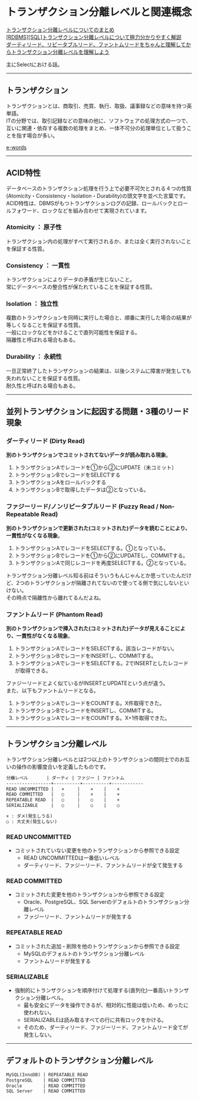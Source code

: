 # トランザクション分離レベルと関連概念

[トランザクション分離レベルについてのまとめ](https://qiita.com/song_ss/items/38e514b05e9dabae3bdb)  
[[RDBMS][SQL]トランザクション分離レベルについて極力分かりやすく解説](https://qiita.com/PruneMazui/items/4135fcf7621869726b4b)  
[ダーティリード、リピータブルリード、ファントムリードをちゃんと理解してからトランザクション分離レベルを理解しよう](https://qiita.com/momotaro98/items/ad859ec2934ee98540fb)  

主にSelectにおける話。  

---

## トランザクション

トランザクションとは、商取引、売買、執行、取扱、議事録などの意味を持つ英単語。  
ITの分野では、取引記録などの意味の他に、ソフトウェアの処理方式の一つで、互いに関連・依存する複数の処理をまとめ、一体不可分の処理単位として扱うことを指す場合が多い。  

[e-words](https://e-words.jp/w/%E3%83%88%E3%83%A9%E3%83%B3%E3%82%B6%E3%82%AF%E3%82%B7%E3%83%A7%E3%83%B3.html#:~:text=%E3%83%88%E3%83%A9%E3%83%B3%E3%82%B6%E3%82%AF%E3%82%B7%E3%83%A7%E3%83%B3%E3%81%A8%E3%81%AF%E3%80%81%E5%95%86%E5%8F%96%E5%BC%95%E3%80%81%E5%A3%B2%E8%B2%B7,%E3%82%92%E6%8C%87%E3%81%99%E5%A0%B4%E5%90%88%E3%81%8C%E5%A4%9A%E3%81%84%E3%80%82)  

---

## ACID特性

データベースのトランザクション処理を行う上で必要不可欠とされる４つの性質(Atomicity・Consistency・Isolation・Durability)の頭文字を並べた言葉です。  
ACID特性は、DBMSがもつトランザクションログの記録、ロールバックとロールフォワード、ロックなどを組み合わせて実現されています。  

### Atomicity ： 原子性

トランザクション内の処理がすべて実行されるか、または全く実行されないことを保証する性質。  

### Consistency ： 一貫性

トランザクションによりデータの矛盾が生じないこと。  
常にデータベースの整合性が保たれていることを保証する性質。  

### Isolation ： 独立性

複数のトランザクションを同時に実行した場合と、順番に実行した場合の結果が等しくなることを保証する性質。  
一般にロックなどをかけることで直列可能性を保証する。  
隔離性と呼ばれる場合もある。  

### Durability ： 永続性

一旦正常終了したトランザクションの結果は、以後システムに障害が発生しても失われないことを保証する性質。  
耐久性と呼ばれる場合もある。  

---

## 並列トランザクションに起因する問題・3種のリード現象

### ダーティリード (Dirty Read)

**別のトランザクションでコミットされてないデータが読み取れる現象**。  

1. トランザクションAでレコードを①から②にUPDATE（未コミット）  
2. トランザクションBでレコードをSELECTする  
3. トランザクションAをロールバックする  
4. トランザクションBで取得したデータは②となっている。  

### ファジーリード/ノンリピータブルリード (Fuzzy Read / Non-Repeatable Read)

**別のトランザクションで更新された(コミットされた)データを読むことにより、一貫性がなくなる現象**。  

1. トランザクションAでレコードをSELECTする。①となっている。  
2. トランザクションBでレコードを①から②にUPDATEし、COMMITする。  
3. トランザクションAで同じレコードを再度SELECTする。②となっている。  

トランザクション分離レベル知る前はそういうもんじゃんとか思っていたんだけど、2つのトランザクションが隔離されてないので使ってる側で気にしないといけない。  
その時点で隔離性から離れてるんだよね。

### ファントムリード (Phantom Read)

**別のトランザクションで挿入された(コミットされた)データが見えることにより、一貫性がなくなる現象**。  

1. トランザクションAでレコードをSELECTする。該当レコードがない。  
2. トランザクションBでレコードをINSERTし、COMMITする。  
3. トランザクションAでレコードをSELECTする。2でINSERTとしたレコードが取得できる。  

ファジーリードとよく似ているがINSERTとUPDATEという点が違う。  
また、以下もファントムリードとなる。  

1. トランザクションAでレコードをCOUNTする。X件取得できた。  
2. トランザクションBでレコードをINSERTし、COMMITする。  
3. トランザクションAでレコードをCOUNTする。X+1件取得できた。  

---

## トランザクション分離レベル

トランザクション分離レベルとは2つ以上のトランザクションの間同士でのお互いの操作の影響度合いを定義したものです。

``` txt : 早見表
分離レベル       | ダーティ | ファジー | ファントム
-----------------+----------+----------+------------
READ UNCOMMITTED |   ×     |    ×    |    ×
READ COMMITTED   |   ○     |    ×    |    ×
REPEATABLE READ  |   ○     |    ○    |    ×
SERIALIZABLE     |   ○     |    ○    |    ○

× : ダメ(発生しうる)
○ : 大丈夫(発生しない)
```

### READ UNCOMMITTED

- コミットされていない変更を他のトランザクションから参照できる設定  
  - READ UNCOMMITTEDは一番低いレベル  
  - ダーティリード、ファジーリード、ファントムリードが全て発生する  

### READ COMMITTED

- コミットされた変更を他のトランザクションから参照できる設定  
  - Oracle、PostgreSQL、SQL Serverのデフォルトのトランザクション分離レベル  
  - ファジーリード、ファントムリードが発生する  

### REPEATABLE READ

- コミットされた追加・削除を他のトランザクションから参照できる設定  
  - MySQLのデフォルトのトランザクション分離レベル  
  - ファントムリードが発生する  

### SERIALIZABLE

- 強制的にトランザクションを順序付けて処理する(直列化)一番高いトランザクション分離レベル。  
  - 最も安全にデータを操作できるが、相対的に性能は低いため、めったに使われない。  
  - SERIALIZABLEは読み取るすべての行に共有ロックをかける。  
  - そのため、ダーティリード、ファジーリード、ファントムリード全てが発生しない。  

---

## デフォルトのトランザクション分離レベル

``` txt
MySQL(InnoDB) | REPEATABLE READ
PostgreSQL    | READ COMMITTED
Oracle        | READ COMMITTED
SQL Server    | READ COMMITTED
```
